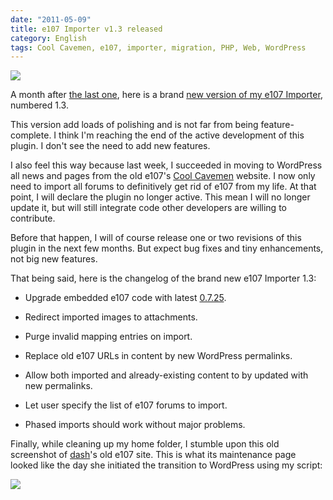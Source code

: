 ```yaml
---
date: "2011-05-09"
title: e107 Importer v1.3 released
category: English
tags: Cool Cavemen, e107, importer, migration, PHP, Web, WordPress
---
```


![](/uploads/2011/e107-importer-v1-3-option-panel.png)

A month after [the last one](https://kevin.deldycke.com/2011/04/e107-importer-1-2-enhanced-bbcode-parser/), here is a brand [new version of my e107 Importer](https://wordpress.org/extend/plugins/e107-importer/), numbered 1.3.

This version add loads of polishing and is not far from being feature-complete. I think I'm reaching the end of the active development of this plugin. I don't see the need to add new features.

I also feel this way because last week, I succeeded in moving to WordPress all news and pages from the old e107's [Cool Cavemen](https://coolcavemen.com) website. I now only need to import all forums to definitively get rid of e107 from my life. At that point, I will declare the plugin no longer active. This mean I will no longer update it, but will still integrate code other developers are willing to contribute.

Before that happen, I will of course release one or two revisions of this plugin in the next few months. But expect bug fixes and tiny enhancements, not big new features.

That being said, here is the changelog of the brand new e107 Importer 1.3:

  * Upgrade embedded e107 code with latest [0.7.25](https://e107.org/news.php?item.880).

  * Redirect imported images to attachments.

  * Purge invalid mapping entries on import.

  * Replace old e107 URLs in content by new WordPress permalinks.

  * Allow both imported and already-existing content to by updated with new permalinks.

  * Let user specify the list of e107 forums to import.

  * Phased imports should work without major problems.

Finally, while cleaning up my home folder, I stumble upon this old screenshot of [dash](https://kevin.deldycke.com/2008/01/e107-to-wordpress-migration-v09-plug-in-released/comment-page-1/#comment-3300)'s old e107 site. This is what its maintenance page looked like the day she initiated the transition to WordPress using my script:

![](/uploads/2008/film-fanatix-com-maintenance-page.png)

